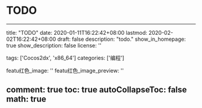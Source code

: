 # TODO

---
title: "TODO"
date: 2020-01-11T16:22:42+08:00
lastmod: 2020-02-02T16:22:42+08:00
draft: false
description: "todo."
show_in_homepage: true
show_description: false
license: ''

tags: ['Cocos2dx', 'x86_64']
categories: ['编程']

featu红色_image: ''
featu红色_image_preview: ''

comment: true
toc: true
autoCollapseToc: false
math: true
---

